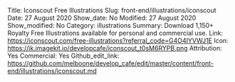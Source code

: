 Title: Iconscout Free Illustrations
Slug: front-end/illustrations/iconscout
Date: 27 August 2020
Show_date: No
Modified: 27 August 2020
Show_modified: No
Category: illustrations
Summary: Download 1,150+ Royalty Free Illustrations available for personal and commercial use. 
Link: https://iconscout.com/free-illustrations?referral_code=G4O4IYVWJ1E
Icon: https://ik.imagekit.io/developcafe/iconscout_t0sM6RYPB.png
Attribution: Yes
Commercial: Yes
Github_edit_link: https://github.com/melboone/develop_cafe/edit/master/content/front-end/illustrations/iconscout.md